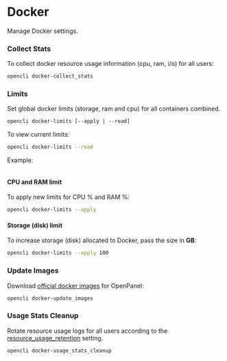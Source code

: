 # Docker

Manage Docker settings.

### Collect Stats

To collect docker resource usage information (cpu, ram, i/o) for all users:
```bash
opencli docker-collect_stats
```

### Limits

Set global docker limits (storage, ram and cpu) for all containers combined.
```bash
opencli docker-limits [--apply | --read]
```


To view current limits: 
```bash
opencli docker-limits --read
```

Example:
```bash

```

#### CPU and RAM limit

To apply new limits for CPU % and RAM %:

```bash
opencli docker-limits --apply
```

#### Storage (disk) limit

To increase storage (disk) allocated to Docker, pass the size in **GB**:

```bash
opencli docker-limits --apply 100
```
### Update Images

Download [official docker images](/images/browse.html) for OpenPanel:

```bash
opencli docker-update_images
```

### Usage Stats Cleanup

Rotate resource usage logs for all users according to the [resource_usage_retention](#resource-usage-retention) setting.

```bash
opencli docker-usage_stats_cleanup
```
